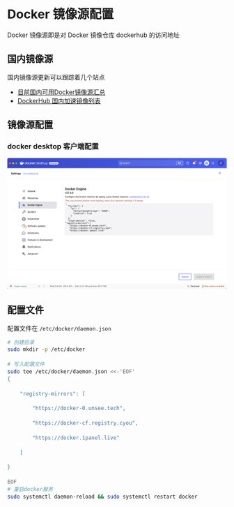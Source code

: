 # Docker 镜像源配置

Docker 镜像源即是对 Docker 镜像仓库 dockerhub 的访问地址

## 国内镜像源
国内镜像源更新可以跟踪着几个站点
- [目前国内可用Docker镜像源汇总](https://www.coderjia.cn/archives/dba3f94c-a021-468a-8ac6-e840f85867ea)
- [DockerHub 国内加速镜像列表](https://github.com/dongyubin/DockerHub)

## 镜像源配置

### docker desktop 客户端配置
![docker desktop 客户端配置](./images/dockerdesktop.png)

## 配置文件
配置文件在 `/etc/docker/daemon.json`

```bash
# 创建目录
sudo mkdir -p /etc/docker

# 写入配置文件
sudo tee /etc/docker/daemon.json <<-'EOF'
{

    "registry-mirrors": [

    	"https://docker-0.unsee.tech",

        "https://docker-cf.registry.cyou",

        "https://docker.1panel.live"

    ]

}

EOF
# 重启docker服务
sudo systemctl daemon-reload && sudo systemctl restart docker
```